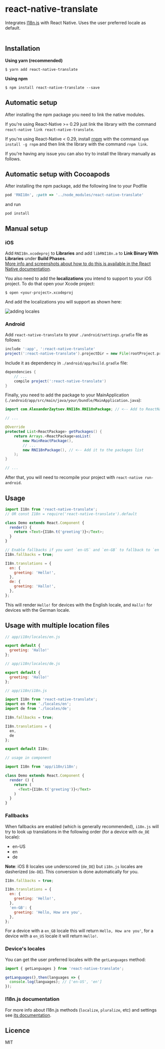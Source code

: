 
# react-native-translate

Integrates [I18n.js](https://github.com/fnando/i18n-js) with React Native. Uses the user preferred locale as default.
<br/>
<br/>

## Installation

**Using yarn (recommended)**

`$ yarn add react-native-translate`

**Using npm**

`$ npm install react-native-translate --save`

## Automatic setup

After installing the npm package you need to link the native modules.

If you're using React-Native >= 0.29 just link the library with the command `react-native link react-native-translate`.

If you're using React-Native < 0.29, install [rnpm](https://github.com/rnpm/rnpm) with the command `npm install -g rnpm` and then link the library with the command `rnpm link`.

If you're having any issue you can also try to install the library manually as follows.

## Automatic setup with Cocoapods

After installing the npm package, add the following line to your Podfile

```ruby
pod 'RNI18n', :path => '../node_modules/react-native-translate'
```

and run

```
pod install
```

## Manual setup

### iOS

Add `RNI18n.xcodeproj` to **Libraries** and add `libRNI18n.a` to **Link Binary With Libraries** under **Build Phases**.  
[More info and screenshots about how to do this is available in the React Native documentation](http://facebook.github.io/react-native/docs/linking-libraries-ios.html#content).

You also need to add the **localizations** you intend to support to your iOS project. To do that open your Xcode project:

```
$ open <your-project>.xcodeproj
```

And add the localizations you will support as shown here:

![adding locales](https://github.com/AlexanderZaytsev/react-native-translate/blob/master/docs/adding-locales.png?raw=true)

### Android

Add `react-native-translate` to your `./android/settings.gradle` file as follows:

```gradle
include ':app', ':react-native-translate'
project(':react-native-translate').projectDir = new File(rootProject.projectDir, '../node_modules/react-native-translate/android')
```

Include it as dependency in `./android/app/build.gradle` file:

```gradle
dependencies {
    // ...
    compile project(':react-native-translate')
}
```

Finally, you need to add the package to your MainApplication (`./android/app/src/main/java/your/bundle/MainApplication.java`):

```java
import com.AlexanderZaytsev.RNI18n.RNI18nPackage; // <-- Add to ReactNativeI18n to the imports

// ...

@Override
protected List<ReactPackage> getPackages() {
    return Arrays.<ReactPackage>asList(
        new MainReactPackage(),
        // ...
        new RNI18nPackage(), // <-- Add it to the packages list
    );
}

// ...
```

After that, you will need to recompile your project with `react-native run-android`.


## Usage

```javascript
import I18n from 'react-native-translate';
// OR const I18n = require('react-native-translate').default

class Demo extends React.Component {
  render() {
    return <Text>{I18n.t('greeting')}</Text>;
  }
}

// Enable fallbacks if you want `en-US` and `en-GB` to fallback to `en`
I18n.fallbacks = true;

I18n.translations = {
  en: {
    greeting: 'Hello!',
  },
  de: {
    greeting: 'Hallo!',
  },
};
```

This will render `Hello!` for devices with the English locale, and `Hallo!` for devices with the German locale.

## Usage with multiple location files

```javascript
// app/i18n/locales/en.js

export default {  
  greeting: 'Hallo!'
};

// app/i18n/locales/de.js

export default {  
  greeting: 'Hallo!'
};

// app/i18n/i18n.js

import I18n from 'react-native-translate';
import en from './locales/en';
import de from './locales/de';

I18n.fallbacks = true;

I18n.translations = {
  en,
  de
};

export default I18n;

// usage in component

import I18n from 'app/i18n/i18n';

class Demo extends React.Component {
  render () {
    return (
      <Text>{I18n.t('greeting')}</Text>
    )
  }
}
```

### Fallbacks

When fallbacks are enabled (which is generally recommended), `i18n.js` will try to look up translations in the following order (for a device with `de_DE` locale):

- en-US
- en
- de

**Note**: iOS 8 locales use underscored (`de_DE`) but `i18n.js` locales are dasherized (`de-DE`). This conversion is done automatically for you.

```javascript
I18n.fallbacks = true;

I18n.translations = {
  en: {
    greeting: 'Hello!',
  },
  'en-GB': {
    greeting: 'Hello, How are you',
  },
};
```

For a device with a `en_GB` locale this will return `Hello, How are you'`, for a device with a `en_US` locale it will return `Hello!`.

### Device's locales

You can get the user preferred locales with the `getLanguages` method:

```javascript
import { getLanguages } from 'react-native-translate';

getLanguages().then(languages => {
  console.log(languages); // ['en-US', 'en']
});
```

### I18n.js documentation

For more info about I18n.js methods (`localize`, `pluralize`, etc) and settings see [its documentation](https://github.com/fnando/i18n-js#setting-up).

## Licence

MIT
